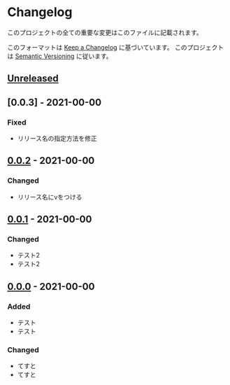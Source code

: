 # Changelog
このプロジェクトの全ての重要な変更はこのファイルに記載されます。

このフォーマットは [Keep a Changelog](https://keepachangelog.com/ja/1.0.0/) に基づいています。
このプロジェクトは [Semantic Versioning](https://semver.org/spec/v2.0.0.html) に従います。

## [Unreleased]

## [0.0.3] - 2021-00-00
### Fixed
- リリース名の指定方法を修正

## [0.0.2] - 2021-00-00
### Changed
- リリース名にvをつける

## [0.0.1] - 2021-00-00
### Changed
- テスト2
- テスト2

## [0.0.0] - 2021-00-00
### Added
- テスト
- テスト

### Changed
- てすと
- てすと

[Unreleased]: https://github.com/matunnkazumi/magica_ime_dict/compare/v0.0.2...HEAD
[0.0.2]: https://github.com/matunnkazumi/magica_ime_dict/compare/v0.0.1...v0.0.2
[0.0.1]: https://github.com/matunnkazumi/magica_ime_dict/compare/v0.0.0...v0.0.1
[0.0.0]: https://github.com/matunnkazumi/magica_ime_dict/releases/tag/v0.0.0
